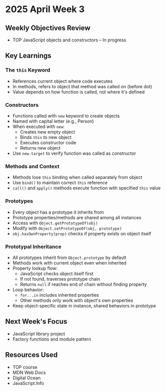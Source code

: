 # 2025 April Week 3

## Weekly Objectives Review
- TOP JavaScript objects and constructors – In progress

## Key Learnings
### The `this` Keyword
- References current object where code executes
- In methods, refers to object that method was called on (before dot)
- Value depends on how function is called, not where it's defined

### Constructors
- Functions called with `new` keyword to create objects
- Named with capital letter (e.g., Person)
- When executed with `new`:
  - Creates new empty object
  - Binds `this` to new object
  - Executes constructor code
  - Returns new object
- Use `new.target` to verify function was called as constructor

### Methods and Context
- Methods lose `this` binding when called separately from object
- Use `bind()` to maintain correct `this` reference
- `call()` and `apply()` methods execute function with specified `this` value

### Prototypes
- Every object has a prototype it inherits from
- Prototype properties/methods are shared among all instances
- Access with `Object.getPrototypeOf(obj)`
- Modify with `Object.setPrototypeOf(obj, prototype)`
- `obj.hasOwnProperty(prop)` checks if property exists on object itself

### Prototypal Inheritance
- All prototypes inherit from `Object.prototype` by default
- Methods work with current object even when inherited
- Property lookup flow:
  - JavaScript checks object itself first
  - If not found, traverses prototype chain
  - Returns `null` if reaches end of chain without finding property
- Loop behavior:
  - `for...in` includes inherited properties
  - Other methods only work with object's own properties
- Keep object-specific state in instance, shared behaviors in prototype

## Next Week's Focus
- JavaScript library project
- Factory functions and module pattern

## Resources Used
- TOP course
- MDN Web Docs
- Digital Ocean
- JavaScript.Info